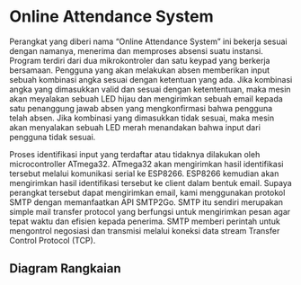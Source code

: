 # Online Attendance System

Perangkat yang diberi nama “Online Attendance System” ini bekerja sesuai dengan namanya, menerima dan memproses absensi suatu instansi. Program terdiri dari dua mikrokontroler dan satu keypad yang berkerja bersamaan. Pengguna yang akan melakukan absen memberikan input sebuah kombinasi angka sesuai dengan ketentuan yang ada. Jika kombinasi angka yang dimasukkan valid dan sesuai dengan ketententuan, maka mesin akan meyalakan sebuah LED hijau dan mengirimkan sebuah email kepada satu penanggung jawab absen yang mengkonfirmasi bahwa pengguna telah absen. Jika kombinasi yang dimasukkan tidak sesuai, maka mesin akan menyalakan sebuah LED merah menandakan bahwa input dari pengguna tidak sesuai.

Proses identifikasi input yang terdaftar atau tidaknya dilakukan oleh microcontroller ATmega32. ATmega32 akan mengirimkan hasil identifikasi tersebut melalui komunikasi serial ke ESP8266. ESP8266 kemudian akan mengirimkan hasil identifikasi tersebut ke client dalam bentuk email. Supaya perangkat tersebut dapat mengirimkan email, kami menggunakan protokol SMTP dengan memanfaatkan API SMTP2Go. SMTP itu sendiri merupakan simple mail transfer protocol yang berfungsi untuk mengirimkan pesan agar tepat waktu dan efisien kepada penerima. SMTP memberi perintah untuk mengontrol negosiasi dan transmisi melalui koneksi data stream Transfer Control Protocol (TCP).

## Diagram Rangkaian
